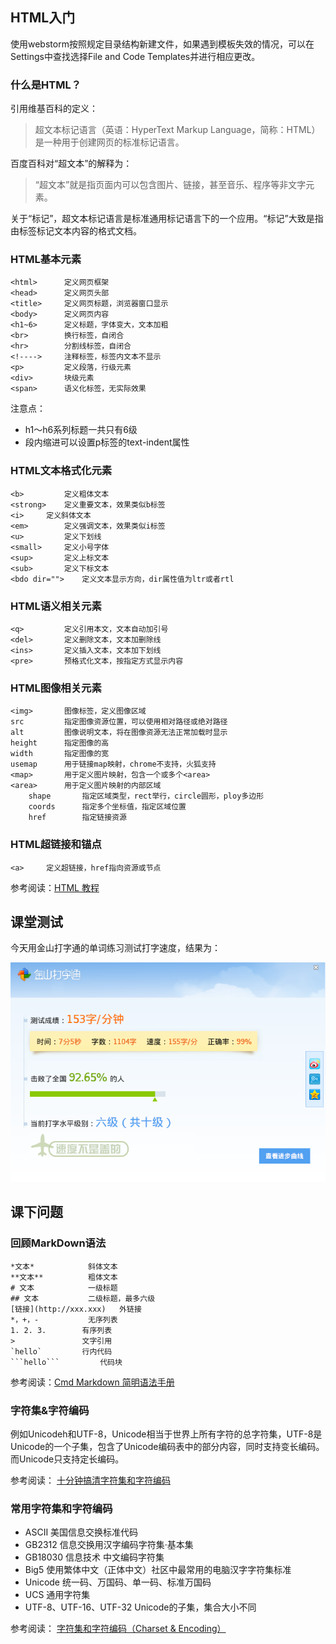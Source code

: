 ## HTML入门

使用webstorm按照规定目录结构新建文件，如果遇到模板失效的情况，可以在Settings中查找选择File and Code Templates并进行相应更改。

### 什么是HTML？

引用维基百科的定义：

> 超文本标记语言（英语：HyperText Markup Language，简称：HTML）是一种用于创建网页的标准标记语言。

百度百科对“超文本”的解释为：

> “超文本”就是指页面内可以包含图片、链接，甚至音乐、程序等非文字元素。

关于“标记”，超文本标记语言是标准通用标记语言下的一个应用。“标记”大致是指由标签标记文本内容的格式文档。

### HTML基本元素

```
<html>  	定义网页框架
<head>  	定义网页头部
<title> 	定义网页标题，浏览器窗口显示
<body>  	定义网页内容
<h1~6>  	定义标题，字体变大，文本加粗
<br>    	换行标签，自闭合
<hr>    	分割线标签，自闭合
<!----> 	注释标签，标签内文本不显示
<p> 		定义段落，行级元素
<div>   	块级元素
<span>  	语义化标签，无实际效果
```

注意点：

- h1～h6系列标题一共只有6级
- 段内缩进可以设置p标签的text-indent属性

### HTML文本格式化元素

```
<b> 		定义粗体文本
<strong>	定义重要文本，效果类似b标签
<i>		定义斜体文本
<em> 		定义强调文本，效果类似i标签	
<u> 		定义下划线
<small> 	定义小号字体
<sup>   	定义上标文本
<sub>   	定义下标文本
<bdo dir="">    定义文本显示方向，dir属性值为ltr或者rtl
```

### HTML语义相关元素

```
<q> 		定义引用本文，文本自动加引号
<del>   	定义删除文本，文本加删除线
<ins>   	定义插入文本，文本加下划线
<pre>   	预格式化文本，按指定方式显示内容
```

### HTML图像相关元素

```
<img>   	图像标签，定义图像区域
src 		指定图像资源位置，可以使用相对路径或绝对路径
alt 		图像说明文本，将在图像资源无法正常加载时显示
height  	指定图像的高
width   	指定图像的宽
usemap  	用于链接map映射，chrome不支持，火狐支持
<map>   	用于定义图片映射，包含一个或多个<area>
<area>  	用于定义图片映射的内部区域
    shape   	指定区域类型，rect举行，circle圆形，ploy多边形
    coords  	指定多个坐标值，指定区域位置
    href    	指定链接资源
```

### HTML超链接和锚点

```
<a> 	定义超链接，href指向资源或节点
```

参考阅读：[HTML 教程](http://w3school.com.cn/html/index.asp)

## 课堂测试

今天用金山打字通的单词练习测试打字速度，结果为：

![testing.png](./images/testing.png)

## 课下问题

### 回顾MarkDown语法

```
*文本*    		斜体文本
**文本**  		粗体文本
# 文本    		一级标题
## 文本   		二级标题，最多六级
[链接](http://xxx.xxx)   外链接
*，+，-   		无序列表
1. 2. 3. 		有序列表
>   	 		文字引用
`hello`  		行内代码
```hello``` 		代码块
```

参考阅读：[Cmd Markdown 简明语法手册](https://www.zybuluo.com/mdeditor?url=https%3A%2F%2Fwww.zybuluo.com%2Fstatic%2Feditor%2Fmd-help.markdown)

### 字符集&字符编码

例如Unicodeh和UTF-8，Unicode相当于世界上所有字符的总字符集，UTF-8是Unicode的一个子集，包含了Unicode编码表中的部分内容，同时支持变长编码。而Unicode只支持定长编码。

参考阅读： [十分钟搞清字符集和字符编码](http://cenalulu.github.io/linux/character-encoding/)

### 常用字符集和字符编码

- ASCII 美国信息交换标准代码
- GB2312    信息交换用汉字编码字符集·基本集
- GB18030   信息技术 中文编码字符集
- Big5  使用繁体中文（正体中文）社区中最常用的电脑汉字字符集标准
- Unicode   统一码、万国码、单一码、标准万国码
- UCS   通用字符集
- UTF-8、UTF-16、UTF-32   Unicode的子集，集合大小不同

参考阅读： [字符集和字符编码（Charset & Encoding）](https://www.cnblogs.com/skynet/archive/2011/05/03/2035105.html)
